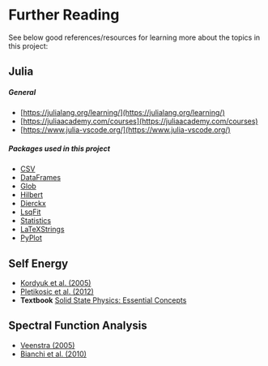 # Further Reading

See below good references/resources for learning more about the topics in this project:

## Julia 
##### General
- [https://julialang.org/learning/](https://julialang.org/learning/)
- [https://juliaacademy.com/courses](https://juliaacademy.com/courses)
- [https://www.julia-vscode.org/](https://www.julia-vscode.org/)
##### Packages used in this project
- [CSV](https://github.com/JuliaData/CSV.jl)
- [DataFrames](https://github.com/JuliaData/DataFrames.jl) 
- [Glob](https://github.com/JuliaPackageMirrors/Glob.jl)
- [Hilbert](https://github.com/fpreiswerk/Hilbert.jl)
- [Dierckx](https://github.com/kbarbary/Dierckx.jl)
- [LsqFit](https://github.com/JuliaNLSolvers/LsqFit.jl)
- [Statistics](https://github.com/JuliaStats/Statistics.jl)
- [LaTeXStrings](https://github.com/stevengj/LaTeXStrings.jl)
- [PyPlot](https://github.com/JuliaPy/PyPlot.jl)
  
## Self Energy
- [Kordyuk et al. (2005)](https://journals.aps.org/prb/abstract/10.1103/PhysRevB.71.214513)
- [Pletikosic et al. (2012)](https://journals.aps.org/prb/abstract/10.1103/PhysRevB.85.155447)
- **Textbook** [Solid State Physics: Essential Concepts](https://www.cambridge.org/gb/academic/subjects/physics/condensed-matter-physics-nanoscience-and-mesoscopic-physics/solid-state-physics-essential-concepts-2nd-edition?format=HB)

## Spectral Function Analysis
- [Veenstra (2005)](https://qmlab.ubc.ca/ARPES/PUBLICATIONS/MSTheses/Christian_MSc.pdf)
- [Bianchi et al. (2010)](https://journals.aps.org/prb/abstract/10.1103/PhysRevB.81.041403)

